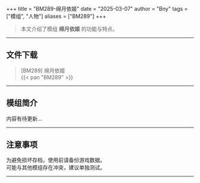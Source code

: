 +++
title = "BM289-绵月依姬"
date = "2025-03-07"
author = "Bny"
tags = ["模组", "人物"]
aliases = ["BM289"]
+++

> 本文介绍了模组 **绵月依姬** 的功能与特点。

---

## 文件下载

> [BM289] 绵月依姬  
{{< pan "BM289" >}}  

---

## 模组简介

>  
内容有待更新...  

---

## 注意事项

>  
为避免损坏存档，使用前请备份游戏数据。  
可能与其他模组存在冲突，建议单独测试。  

---


